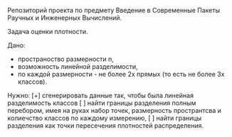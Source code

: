 Репозиторий проекта по предмету Введение в Современные Пакеты Раучных и Инженерных Вычислений.

Задача оценки плотности.

Дано:
- пространоство размерности n,
- возможность линейной разделимости,
- по каждой размерности - не более 2х прямых (то есть не более 3х классов).

Нужно:
[+] сгенерировать данные так, чтобы была линейная разделимость классов
[ ] найти границы разделения полным перебором, имея на руках набор точек, размерность пространтсва и колиечство классов по каждому измерению,
[ ] найти границы разделения как точки пересечения плотностей распределения.
